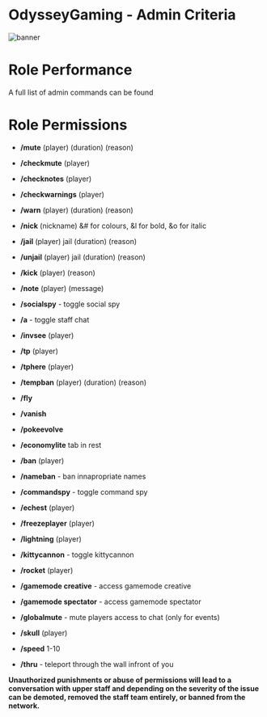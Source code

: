 # OdysseyGaming - Admin Criteria
![banner](https://media.discordapp.net/attachments/296281857232732161/923334966631362670/unknown.png)
# Role Performance


A full list of admin commands can be found 

# Role Permissions

- **/mute** (player) (duration) (reason)

- **/checkmute** (player)

- **/checknotes** (player)

- **/checkwarnings** (player) 

- **/warn** (player) (duration) (reason)

- **/nick** (nickname) &# for colours, &l for bold, &o for italic

- **/jail** (player) jail (duration) (reason)

- **/unjail** (player) jail (duration) (reason)

- **/kick** (player) (reason)

- **/note** (player) (message)

- **/socialspy** - toggle social spy

- **/a** - toggle staff chat

- **/invsee** (player)

- **/tp** (player)

- **/tphere** (player)

- **/tempban** (player) (duration) (reason)

- **/fly**

- **/vanish** 

- **/pokeevolve**
  
- **/economylite** tab in rest

- **/ban** (player)

- **/nameban** - ban innapropriate names

- **/commandspy** - toggle command spy

- **/echest** (player) 

- **/freezeplayer** (player)

- **/lightning** (player)

- **/kittycannon** - toggle kittycannon

- **/rocket** (player)

- **/gamemode creative** - access gamemode creative

- **/gamemode spectator** - access gamemode spectator

- **/globalmute** - mute players access to chat (only for events)

- **/skull** (player)

- **/speed** 1-10

- **/thru** - teleport through the wall infront of you

**Unauthorized punishments or abuse of permissions will lead to a conversation with upper staff and depending on the severity of the issue can be demoted, removed the staff team                                                                  entirely, or banned from the network.**

